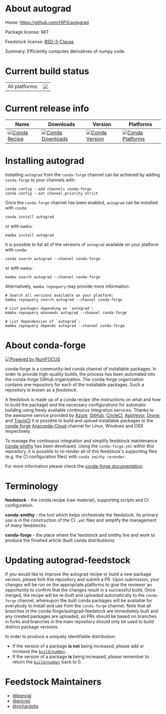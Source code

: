 About autograd
==============

Home: https://github.com/HIPS/autograd

Package license: MIT

Feedstock license: [BSD-3-Clause](https://github.com/conda-forge/autograd-feedstock/blob/main/LICENSE.txt)

Summary: Efficiently computes derivatives of numpy code.

Current build status
====================


<table><tr><td>All platforms:</td>
    <td>
      <a href="https://dev.azure.com/conda-forge/feedstock-builds/_build/latest?definitionId=2751&branchName=main">
        <img src="https://dev.azure.com/conda-forge/feedstock-builds/_apis/build/status/autograd-feedstock?branchName=main">
      </a>
    </td>
  </tr>
</table>

Current release info
====================

| Name | Downloads | Version | Platforms |
| --- | --- | --- | --- |
| [![Conda Recipe](https://img.shields.io/badge/recipe-autograd-green.svg)](https://anaconda.org/conda-forge/autograd) | [![Conda Downloads](https://img.shields.io/conda/dn/conda-forge/autograd.svg)](https://anaconda.org/conda-forge/autograd) | [![Conda Version](https://img.shields.io/conda/vn/conda-forge/autograd.svg)](https://anaconda.org/conda-forge/autograd) | [![Conda Platforms](https://img.shields.io/conda/pn/conda-forge/autograd.svg)](https://anaconda.org/conda-forge/autograd) |

Installing autograd
===================

Installing `autograd` from the `conda-forge` channel can be achieved by adding `conda-forge` to your channels with:

```
conda config --add channels conda-forge
conda config --set channel_priority strict
```

Once the `conda-forge` channel has been enabled, `autograd` can be installed with `conda`:

```
conda install autograd
```

or with `mamba`:

```
mamba install autograd
```

It is possible to list all of the versions of `autograd` available on your platform with `conda`:

```
conda search autograd --channel conda-forge
```

or with `mamba`:

```
mamba search autograd --channel conda-forge
```

Alternatively, `mamba repoquery` may provide more information:

```
# Search all versions available on your platform:
mamba repoquery search autograd --channel conda-forge

# List packages depending on `autograd`:
mamba repoquery whoneeds autograd --channel conda-forge

# List dependencies of `autograd`:
mamba repoquery depends autograd --channel conda-forge
```


About conda-forge
=================

[![Powered by
NumFOCUS](https://img.shields.io/badge/powered%20by-NumFOCUS-orange.svg?style=flat&colorA=E1523D&colorB=007D8A)](https://numfocus.org)

conda-forge is a community-led conda channel of installable packages.
In order to provide high-quality builds, the process has been automated into the
conda-forge GitHub organization. The conda-forge organization contains one repository
for each of the installable packages. Such a repository is known as a *feedstock*.

A feedstock is made up of a conda recipe (the instructions on what and how to build
the package) and the necessary configurations for automatic building using freely
available continuous integration services. Thanks to the awesome service provided by
[Azure](https://azure.microsoft.com/en-us/services/devops/), [GitHub](https://github.com/),
[CircleCI](https://circleci.com/), [AppVeyor](https://www.appveyor.com/),
[Drone](https://cloud.drone.io/welcome), and [TravisCI](https://travis-ci.com/)
it is possible to build and upload installable packages to the
[conda-forge](https://anaconda.org/conda-forge) [Anaconda-Cloud](https://anaconda.org/)
channel for Linux, Windows and OSX respectively.

To manage the continuous integration and simplify feedstock maintenance
[conda-smithy](https://github.com/conda-forge/conda-smithy) has been developed.
Using the ``conda-forge.yml`` within this repository, it is possible to re-render all of
this feedstock's supporting files (e.g. the CI configuration files) with ``conda smithy rerender``.

For more information please check the [conda-forge documentation](https://conda-forge.org/docs/).

Terminology
===========

**feedstock** - the conda recipe (raw material), supporting scripts and CI configuration.

**conda-smithy** - the tool which helps orchestrate the feedstock.
                   Its primary use is in the construction of the CI ``.yml`` files
                   and simplify the management of *many* feedstocks.

**conda-forge** - the place where the feedstock and smithy live and work to
                  produce the finished article (built conda distributions)


Updating autograd-feedstock
===========================

If you would like to improve the autograd recipe or build a new
package version, please fork this repository and submit a PR. Upon submission,
your changes will be run on the appropriate platforms to give the reviewer an
opportunity to confirm that the changes result in a successful build. Once
merged, the recipe will be re-built and uploaded automatically to the
`conda-forge` channel, whereupon the built conda packages will be available for
everybody to install and use from the `conda-forge` channel.
Note that all branches in the conda-forge/autograd-feedstock are
immediately built and any created packages are uploaded, so PRs should be based
on branches in forks and branches in the main repository should only be used to
build distinct package versions.

In order to produce a uniquely identifiable distribution:
 * If the version of a package **is not** being increased, please add or increase
   the [``build/number``](https://docs.conda.io/projects/conda-build/en/latest/resources/define-metadata.html#build-number-and-string).
 * If the version of a package **is** being increased, please remember to return
   the [``build/number``](https://docs.conda.io/projects/conda-build/en/latest/resources/define-metadata.html#build-number-and-string)
   back to 0.

Feedstock Maintainers
=====================

* [@benvial](https://github.com/benvial/)
* [@ericmjl](https://github.com/ericmjl/)
* [@richardotis](https://github.com/richardotis/)

